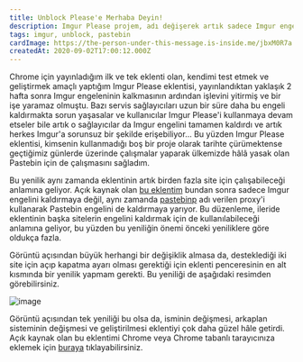 ```yaml
---
title: Unblock Please'e Merhaba Deyin!
description: Imgur Please projem, adı değişerek artık sadece Imgur engelini kaldırmaya değil, aynı zamanda Pastebin engelini de kaldırmaya yarıyor!
tags: imgur, unblock, pastebin
cardImage: https://the-person-under-this-message.is-inside.me/jbxM0R7a.PNG
createdAt: 2020-09-02T17:00:12.000Z
---
```


Chrome için yayınladığım ilk ve tek eklenti olan, kendimi test etmek ve geliştirmek amaçlı yaptığım Imgur Please eklentisi, yayınlandıktan yaklaşık 2 hafta sonra Imgur engeleninin kalkmasının ardından işlevini yitirmiş ve bir işe yaramaz olmuştu. Bazı servis sağlayıcıları uzun bir süre daha bu engeli kaldırmakta sorun yaşasalar ve kullanıcılar Imgur Please'i kullanmaya devam etseler bile artık o sağlayıcılar da Imgur engelini tamamen kaldırdı ve artık herkes Imgur'a sorunsuz bir şekilde erişebiliyor... Bu yüzden Imgur Please eklentisi, kimsenin kullanmadığı boş bir proje olarak tarihte çürümektense geçtiğimiz günlerde üzerinde çalışmalar yaparak ülkemizde hâlâ yasak olan Pastebin için de çalışmasını sağladım.

Bu yenilik aynı zamanda eklentinin artık birden fazla site için çalışabileceği anlamına geliyor. Açık kaynak olan [bu eklentim](/redirect/unblock-please) bundan sonra sadece Imgur engelini kaldırmaya değil, aynı zamanda [pastebinp](https://pastebinp.com) adı verilen proxy'i kullanarak Pastebin engelini de kaldırmaya yarıyor. Bu düzenleme, ileride eklentinin başka sitelerin engelini kaldırmak için de kullanılabileceği anlamına geliyor, bu yüzden bu yeniliğin önemi önceki yeniliklere göre oldukça fazla.

Görüntü açısından büyük herhangi bir değişiklik almasa da, desteklediği iki site için açıp kapatma ayarı olması gerektiği için eklenti penceresinin en alt kısmında bir yenilik yapmam gerekti. Bu yeniliği de aşağıdaki resimden görebilirsiniz.

<p class="text-center">
  <img src="https://the-person-under-this-message.is-inside.me/ieh9cjGZ.png" alt="image">
</p>

Görüntü açısından tek yeniliği bu olsa da, isminin değişmesi, arkaplan sisteminin değişmesi ve geliştirilmesi eklentiyi çok daha güzel hâle getirdi. Açık kaynak olan bu eklentimi Chrome veya Chrome tabanlı tarayıcınıza eklemek için [buraya](https://chrome.google.com/webstore/detail/lpngbkmgnehdkkobdbieckjpphkohffd) tıklayabilirsiniz.
